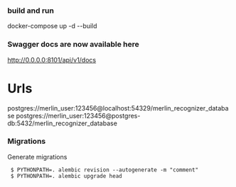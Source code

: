 ### build and run 
docker-compose up -d --build 

### Swagger docs are now available here
http://0.0.0.0:8101/api/v1/docs


# Urls 

postgres://merlin_user:123456@localhost:54329/merlin_recognizer_database
postgres://merlin_user:123456@postgres-db:5432/merlin_recognizer_database

### Migrations 
Generate migrations 
```
 $ PYTHONPATH=. alembic revision --autogenerate -m "comment"
 $ PYTHONPATH=. alembic upgrade head
```
### 


